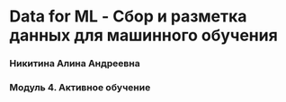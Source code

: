 # Data for ML - Сбор и разметка данных для машинного обучения
### Никитина Алина Андреевна

### Модуль 4. Активное обучение
